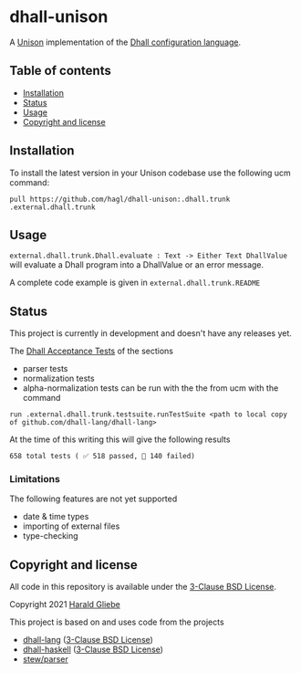# dhall-unison
A [Unison][unison] implementation of the [Dhall configuration language][dhall-lang].

## Table of contents

* [Installation](#installation)
* [Status](#status)
* [Usage](#usage)
* [Copyright and license](#copyright-and-license)

## Installation 

To install the latest version in your Unison codebase use the following ucm command:
```
pull https://github.com/hagl/dhall-unison:.dhall.trunk .external.dhall.trunk
```


## Usage

`external.dhall.trunk.Dhall.evaluate : Text -> Either Text DhallValue` will evaluate a Dhall program into a DhallValue or an error message. 

A complete code example is given in `external.dhall.trunk.README`

## Status 

This project is currently in development and doesn't have any releases yet.

The [Dhall Acceptance Tests][dhall-tests] of the sections 
* parser tests
* normalization tests
* alpha-normalization tests
can be run with the the from ucm with the command

```ucm
run .external.dhall.trunk.testsuite.runTestSuite <path to local copy of github.com/dhall-lang/dhall-lang>
```
At the time of this writing this will give the following results
```
658 total tests ( ✅ 518 passed, 🚫 140 failed) 
```

### Limitations 

The following features are not yet supported
* date & time types 
* importing of external files 
* type-checking

## Copyright and license

All code in this repository is available under the [3-Clause BSD License][license].

Copyright 2021 [Harald Gliebe][hagl]

This project is based on and uses code from the projects
- [dhall-lang][dhall-lang-project] ([3-Clause BSD License][dhall-lang-license])
- [dhall-haskell][dhall-haskell] ([3-Clause BSD License][dhall-lang-license])
- [stew/parser][stew-parser]
  
[license]: https://github.com/hagl/dhall-unison/blob/main/LICENSE
[unison]: https://www.unisonweb.org/
[dhall-lang]: https://dhall-lang.org/
[dhall-lang-project]: https://github.com/dhall-lang/dhall-lang
[dhall-lang-license]: https://github.com/dhall-lang/dhall-lang/blob/main/LICENSE
[dhall-haskell]: https://github.com/dhall-lang/dhall-haskell
[dhall-haskell-license]: https://github.com/dhall-lang/dhall-haskell/blob/main/LICENSE
[dhall-tests]: https://github.com/dhall-lang/dhall-lang/tree/master/tests
[stew-parser]: [https://share.unison-lang.org/latest/namespaces/stew/parser]
[hagl]: [https://twitter.com/hagl]
